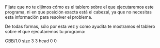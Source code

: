 Fijate que no te dijimos cómo es el tablero sobre el que ejecutaremos este programa, ni en que posición exacta está el cabezal, ya que no necesitas esta información para resolver el problema.

De todas formas, sólo por esta vez y como ayudita te mostramos el tablero sobre el que ejecutaremos tu programa:

<gs-board>
  GBB/1.0
    size 3 3
    head 0 0
</gs-board>